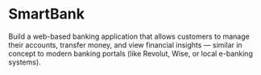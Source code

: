 # SmartBank
Build a web-based banking application that allows customers to manage their accounts, transfer money, and view financial insights — similar in concept to modern banking portals (like Revolut, Wise, or local e-banking systems).
